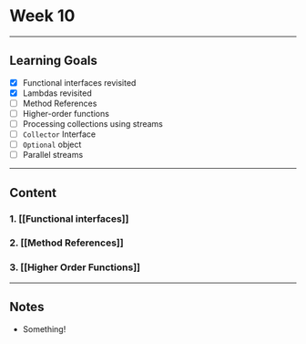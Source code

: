 # Week 10
---
## Learning Goals
- [x] Functional interfaces revisited 
- [x] Lambdas revisited
- [ ] Method References
- [ ] Higher-order functions
- [ ] Processing collections using streams
- [ ] `Collector` Interface
- [ ] `Optional` object
- [ ] Parallel streams
---
## Content
### 1. [[Functional interfaces]]
### 2. [[Method References]]
### 3. [[Higher Order Functions]]

---
## Notes
- Something!